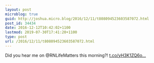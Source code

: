 ```yaml
---
layout: post
microblog: true
guid: http://joshua.micro.blog/2016/12/11/t808094523603587072.html
post_id: 34434
date: 2016-12-12T10:42:02+1100
lastmod: 2019-07-30T17:41:20+1100
type: post
url: /2016/12/11/t808094523603587072.html
---
```

Did you hear me on @RNLifeMatters this morning?! [t.co/yH3K1ZQ6o...](https://t.co/yH3K1ZQ6o8)
